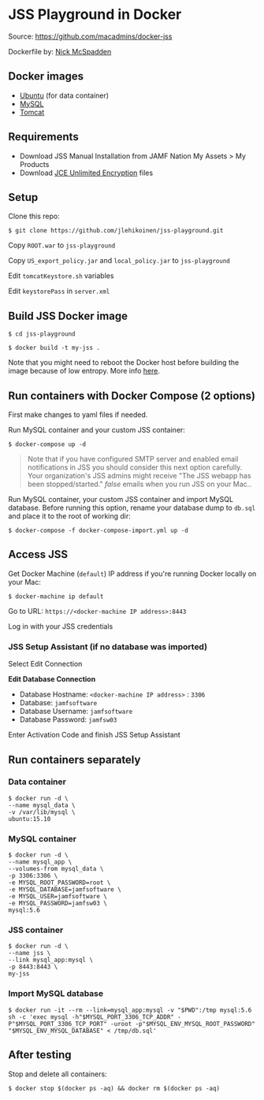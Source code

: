 # JSS Playground in Docker

Source: <https://github.com/macadmins/docker-jss>

Dockerfile by: [Nick McSpadden](https://github.com/nmcspadden)

## Docker images

* [Ubuntu](https://hub.docker.com/_/ubuntu/) (for data container)
* [MySQL](https://registry.hub.docker.com/_/mysql/)
* [Tomcat](https://hub.docker.com/_/tomcat/)

## Requirements

* Download JSS Manual Installation from JAMF Nation My Assets > My Products
* Download [JCE Unlimited Encryption](http://www.oracle.com/technetwork/java/javase/downloads/jce-7-download-432124.html) files

## Setup

Clone this repo:

`$ git clone https://github.com/jlehikoinen/jss-playground.git`

Copy `ROOT.war` to `jss-playground`

Copy `US_export_policy.jar` and `local_policy.jar` to `jss-playground`

Edit `tomcatKeystore.sh` variables

Edit `keystorePass` in `server.xml`

## Build JSS Docker image

`$ cd jss-playground`

`$ docker build -t my-jss .`

Note that you might need to reboot the Docker host before building the image because of low entropy. More info [here](https://blog.pivotal.io/pivotal-cloud-foundry/features/challenges-with-randomness-in-multi-tenant-linux-container-platforms).

## Run containers with Docker Compose (2 options)

First make changes to yaml files if needed.

Run MySQL container and your custom JSS container:

`$ docker-compose up -d`

> Note that if you have configured SMTP server and enabled email notifications in JSS you should consider this next option  carefully. Your organization's JSS admins might receive "The JSS webapp has been stopped/started." _false_ emails when you run JSS on your Mac..

Run MySQL container, your custom JSS container and import MySQL database. Before running this option, rename your database dump to `db.sql` and place it to the root of working dir:

`$ docker-compose -f docker-compose-import.yml up -d`

## Access JSS

Get Docker Machine (`default`) IP address if you're running Docker locally on your Mac:

`$ docker-machine ip default`

Go to URL: `https://<docker-machine IP address>:8443`

Log in with your JSS credentials

### JSS Setup Assistant (if no database was imported)

Select Edit Connection

**Edit Database Connection**

* Database Hostname: `<docker-machine IP address>` : `3306`
* Database: `jamfsoftware`
* Database Username: `jamfsoftware`
* Database Password: `jamfsw03`

Enter Activation Code and finish JSS Setup Assistant


## Run containers separately

### Data container

```
$ docker run -d \
--name mysql_data \
-v /var/lib/mysql \
ubuntu:15.10
```

### MySQL container

```
$ docker run -d \
--name mysql_app \
--volumes-from mysql_data \
-p 3306:3306 \
-e MYSQL_ROOT_PASSWORD=root \
-e MYSQL_DATABASE=jamfsoftware \
-e MYSQL_USER=jamfsoftware \
-e MYSQL_PASSWORD=jamfsw03 \
mysql:5.6
```

### JSS container

```
$ docker run -d \
--name jss \
--link mysql_app:mysql \
-p 8443:8443 \
my-jss
```

### Import MySQL database

`$ docker run -it --rm --link=mysql_app:mysql -v "$PWD":/tmp mysql:5.6 sh -c 'exec mysql -h"$MYSQL_PORT_3306_TCP_ADDR" -P"$MYSQL_PORT_3306_TCP_PORT" -uroot -p"$MYSQL_ENV_MYSQL_ROOT_PASSWORD" "$MYSQL_ENV_MYSQL_DATABASE" < /tmp/db.sql'`

## After testing

Stop and delete all containers:

`$ docker stop $(docker ps -aq) && docker rm $(docker ps -aq)`
